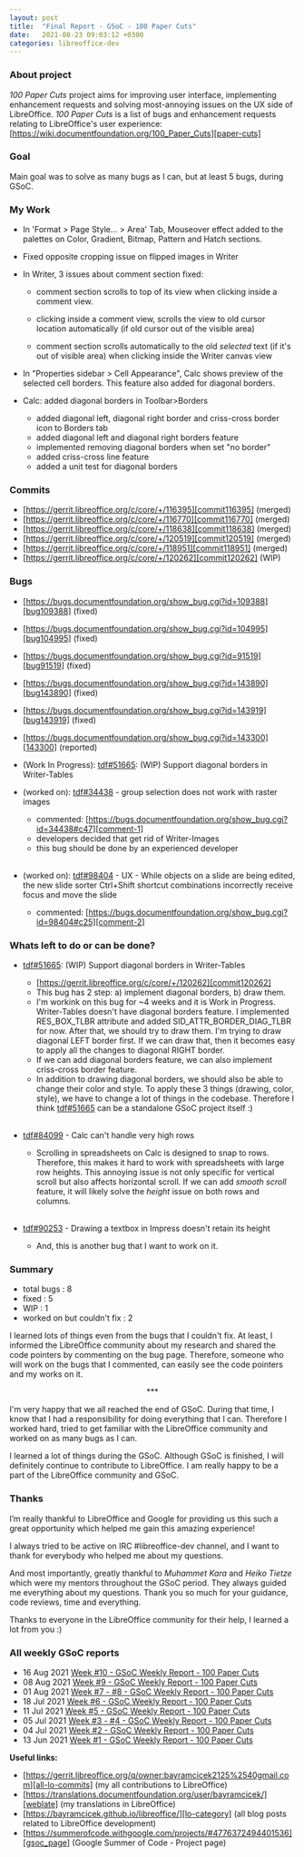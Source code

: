 ```yaml
---
layout: post
title:  "Final Report - GSoC - 100 Paper Cuts"
date:   2021-08-23 09:03:12 +0300
categories: libreoffice-dev
---
```


### About project

_100 Paper Cuts_ project aims for improving user interface, implementing enhancement requests and solving most-annoying issues on the UX side of LibreOffice. _100 Paper Cuts_ is a list of bugs and enhancement requests relating to LibreOffice's user experience: [https://wiki.documentfoundation.org/100_Paper_Cuts][paper-cuts]

### Goal

Main goal was to solve as many bugs as I can, but at least 5 bugs, during GSoC.  


### My Work

- In 'Format > Page Style... > Area' Tab, Mouseover effect added to the palettes on Color, Gradient, Bitmap, Pattern and Hatch sections.

- Fixed opposite cropping issue on flipped images in Writer

- In Writer, 3 issues about comment section fixed:

	- comment section scrolls to top of its view
	when clicking inside a comment view.

	- clicking inside a comment view, scrolls the
	view to old cursor location automatically
	(if old cursor out of the visible area)

	- comment section scrolls automatically to the
	old *selected* text (if it's out of visible area)
	when clicking inside the Writer canvas view

- In "Properties sidebar > Cell Appearance", Calc shows preview of the selected cell borders. This feature also added for diagonal borders.

- Calc: added diagonal borders in Toolbar>Borders
	- added diagonal left, diagonal right border and criss-cross border icon to Borders tab
	- added diagonal left and diagonal right borders feature
	- implemented removing diagonal borders when set "no border"
	- added criss-cross line feature
	- added a unit test for diagonal borders

### Commits

- [https://gerrit.libreoffice.org/c/core/+/116395][commit116395] (merged)
- [https://gerrit.libreoffice.org/c/core/+/116770][commit116770] (merged)
- [https://gerrit.libreoffice.org/c/core/+/118638][commit118638] (merged)
- [https://gerrit.libreoffice.org/c/core/+/120519][commit120519] (merged)
- [https://gerrit.libreoffice.org/c/core/+/118951][commit118951] (merged)
- [https://gerrit.libreoffice.org/c/core/+/120262][commit120262] (WIP)

### Bugs

- [https://bugs.documentfoundation.org/show_bug.cgi?id=109388][bug109388] (fixed)
- [https://bugs.documentfoundation.org/show_bug.cgi?id=104995][bug104995] (fixed)
- [https://bugs.documentfoundation.org/show_bug.cgi?id=91519][bug91519] (fixed)
- [https://bugs.documentfoundation.org/show_bug.cgi?id=143890][bug143890] (fixed)
- [https://bugs.documentfoundation.org/show_bug.cgi?id=143919][bug143919] (fixed)

- [https://bugs.documentfoundation.org/show_bug.cgi?id=143300][143300] (reported)

- (Work In Progress): [tdf#51665][tdf#51665]: (WIP) Support diagonal borders in Writer-Tables

- (worked on): [tdf#34438][tdf#34438] - group selection does not work with raster images
	- commented: [https://bugs.documentfoundation.org/show_bug.cgi?id=34438#c47][comment-1]
	- developers decided that get rid of Writer-Images
	- this bug should be done by an experienced developer<br><br>

- (worked on): [tdf#98404][tdf#98404] - UX - While objects on a slide are being edited, the new slide sorter Ctrl+Shift shortcut combinations incorrectly receive focus and move the slide
	- commented: [https://bugs.documentfoundation.org/show_bug.cgi?id=98404#c25][comment-2]


### Whats left to do or can be done?

- [tdf#51665][tdf#51665]: (WIP) Support diagonal borders in Writer-Tables
	- [https://gerrit.libreoffice.org/c/core/+/120262][commit120262]
	- This bug has 2 step: a) implement diagonal borders, b) draw them.
	- I'm workink on this bug for ~4 weeks and it is Work in Progress. Writer-Tables doesn't have diagonal borders feature. I implemented RES_BOX_TLBR attribute and added SID_ATTR_BORDER_DIAG_TLBR for now. After that, we should try to draw them. I'm trying to draw diagonal LEFT border first. If we can draw that, then it becomes easy to apply all the changes to diagonal RIGHT border.
	- If we can add diagonal borders feature, we can also implement criss-cross border feature.
	- In addition to drawing diagonal borders, we should also be able to change their color and style. To apply these 3 things (drawing, color, style), we have to change a lot of things in the codebase. Therefore I think [tdf#51665][tdf#51665] can be a standalone GSoC project itself :) <br><br>

- [tdf#84099][tdf#84099] - Calc can't handle very high rows
	- Scrolling in spreadsheets on Calc is designed to snap to rows. Therefore, this makes it hard to work with spreadsheets with large row heights. This annoying issue is not only specific for vertical scroll but also affects horizontal scroll. If we can add _smooth scroll_ feature, it will likely solve the *height* issue on both rows and columns. <br><br>	

- [tdf#90253][tdf#90253] - Drawing a textbox in Impress doesn't retain its height
	- And, this is another bug that I want to work on it.

### Summary

- total bugs : 8
- fixed : 5
- WIP : 1
- worked on but couldn't fix : 2

I learned lots of things even from the bugs that I couldn't fix. At least, I informed the LibreOffice community about my research and shared the code pointers by commenting on the bug page. Therefore, someone who will work on the bugs that I commented, can easily see the code pointers and my works on it.

<p align="center">
    ***
</p>

I'm very happy that we all reached the end of GSoC. During that time, I know that I had a responsibility for doing everything that I can. Therefore I worked hard, tried to get familiar with the LibreOffice community and worked on as many bugs as I can.

I learned a lot of things during the GSoC. Although GSoC is finished, I will definitely continue to contribute to LibreOffice. I am really happy to be a part of the LibreOffice community and GSoC.

### Thanks

I’m really thankful to LibreOffice and Google for providing us this such a great opportunity which helped me gain this amazing experience!

I always tried to be active on IRC #libreoffice-dev channel, and I want to thank for everybody who helped me about my questions.

And most importantly, greatly thankful to _Muhammet Kara_ and _Heiko Tietze_ which were my mentors throughout the GSoC period. They always guided me everything about my questions. Thank you so much for your guidance, code reviews, time and everything.

Thanks to everyone in the LibreOffice community for their help, I learned a lot from you :)

### All weekly GSoC reports

- 16 Aug 2021   [Week #10 - GSoC Weekly Report - 100 Paper Cuts][w10]
- 08 Aug 2021   [Week #9 - GSoC Weekly Report - 100 Paper Cuts][w9]
- 01 Aug 2021   [Week #7 - #8 - GSoC Weekly Report - 100 Paper Cuts][w7-8]
- 18 Jul 2021   [Week #6 - GSoC Weekly Report - 100 Paper Cuts][w6]
- 11 Jul 2021   [Week #5 - GSoC Weekly Report - 100 Paper Cuts][w5]
- 05 Jul 2021   [Week #3 - #4 - GSoC Weekly Report - 100 Paper Cuts][w3-4]
- 04 Jul 2021   [Week #2 - GSoC Weekly Report - 100 Paper Cuts][w2]
- 13 Jun 2021   [Week #1 - GSoC Weekly Report - 100 Paper Cuts][w1]

**Useful links:**

- [https://gerrit.libreoffice.org/q/owner:bayramcicek2125%2540gmail.com][all-lo-commits] (my all contributions to LibreOffice)
- [https://translations.documentfoundation.org/user/bayramcicek/][weblate] (my translations in LibreOffice)
- [https://bayramcicek.github.io/libreoffice/][lo-category] (all blog posts related to LibreOffice development)
- [https://summerofcode.withgoogle.com/projects/#4776372494401536][gsoc_page] (Google Summer of Code - Project page)

[paper-cuts]: https://wiki.documentfoundation.org/100_Paper_Cuts

[commit116395]: https://gerrit.libreoffice.org/c/core/+/116395
[commit116770]: https://gerrit.libreoffice.org/c/core/+/116770
[commit118638]: https://gerrit.libreoffice.org/c/core/+/118638
[commit120519]: https://gerrit.libreoffice.org/c/core/+/120519
[commit118951]: https://gerrit.libreoffice.org/c/core/+/118951
[commit120262]: https://gerrit.libreoffice.org/c/core/+/120262

[bug109388]: https://bugs.documentfoundation.org/show_bug.cgi?id=109388
[bug104995]: https://bugs.documentfoundation.org/show_bug.cgi?id=104995
[bug91519]: https://bugs.documentfoundation.org/show_bug.cgi?id=91519
[bug143890]: https://bugs.documentfoundation.org/show_bug.cgi?id=143890
[bug143919]: https://bugs.documentfoundation.org/show_bug.cgi?id=143919

[143300]: https://bugs.documentfoundation.org/show_bug.cgi?id=143300

[tdf#51665]: https://bugs.documentfoundation.org/show_bug.cgi?id=51665
[tdf#84099]: https://bugs.documentfoundation.org/show_bug.cgi?id=84099
[tdf#90253]: https://bugs.documentfoundation.org/show_bug.cgi?id=90253

[tdf#34438]: https://bugs.documentfoundation.org/show_bug.cgi?id=34438
[comment-1]: https://bugs.documentfoundation.org/show_bug.cgi?id=34438#c47
[tdf#98404]: https://bugs.documentfoundation.org/show_bug.cgi?id=98404
[comment-2]: https://bugs.documentfoundation.org/show_bug.cgi?id=98404#c25

[w1]: https://bayramcicek.github.io/libreoffice-dev/2021/06/13/week-01-gsoc.html
[w2]: https://bayramcicek.github.io/libreoffice-dev/2021/07/04/week-02-gsoc.html
[w3-4]: https://bayramcicek.github.io/libreoffice-dev/2021/07/05/week-03-04-gsoc.html
[w5]: https://bayramcicek.github.io/libreoffice-dev/2021/07/11/week-05-gsoc.html
[w6]: https://bayramcicek.github.io/libreoffice-dev/2021/07/18/week-06-gsoc.html
[w7-8]: https://bayramcicek.github.io/libreoffice-dev/2021/08/01/week-07-08-gsoc.html
[w9]: https://bayramcicek.github.io/libreoffice-dev/2021/08/08/week-09-gsoc.html
[w10]: https://bayramcicek.github.io/libreoffice-dev/2021/08/16/week-10-gsoc.html

[all-lo-commits]: https://gerrit.libreoffice.org/q/owner:bayramcicek2125%2540gmail.com
[weblate]: https://translations.documentfoundation.org/user/bayramcicek/
[lo-category]: https://bayramcicek.github.io/libreoffice/
[gsoc_page]: https://summerofcode.withgoogle.com/projects/#4776372494401536